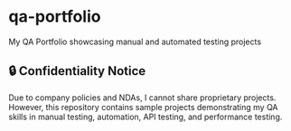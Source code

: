 # qa-portfolio
My QA Portfolio showcasing manual and automated testing projects

## 🔒 Confidentiality Notice  
Due to company policies and NDAs, I cannot share proprietary projects. However, this repository contains sample projects demonstrating my QA skills in manual testing, automation, API testing, and performance testing.

